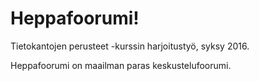 ﻿# Heppafoorumi!

Tietokantojen perusteet -kurssin harjoitustyö, syksy 2016.

Heppafoorumi on maailman paras keskustelufoorumi.
